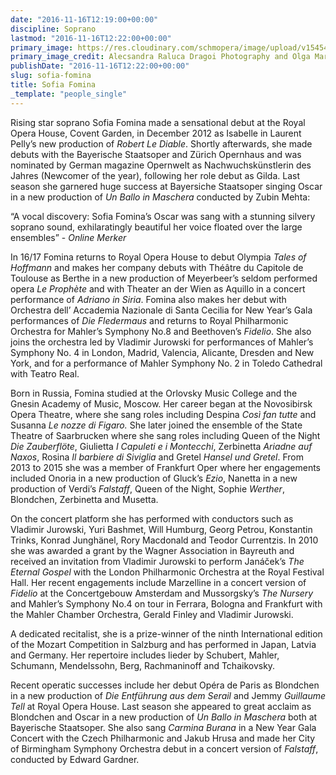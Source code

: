 ```yaml
---
date: "2016-11-16T12:19:00+00:00"
discipline: Soprano
lastmod: "2016-11-16T12:22:00+00:00"
primary_image: https://res.cloudinary.com/schmopera/image/upload/v1545409169/media/webhook-uploads/1479298717286/2016-11-16---Sofia-Fomina-credit-Alecsandra-Raluca-Dragoi-Olga-Martinez.jpg.jpg
primary_image_credit: Alecsandra Raluca Dragoi Photography and Olga Martinez Designs
publishDate: "2016-11-16T12:22:00+00:00"
slug: sofia-fomina
title: Sofia Fomina
_template: "people_single"
---
```


Rising star soprano Sofia Fomina made a sensational debut at the Royal Opera House, Covent Garden, in December 2012 as Isabelle in Laurent Pelly’s new production of *Robert Le Diable*. Shortly afterwards, she made debuts with the Bayerische Staatsoper and Zürich Opernhaus and was nominated by German magazine Opernwelt as Nachwuchskünstlerin des Jahres (Newcomer of the year), following her role debut as Gilda. Last season she garnered huge success at Bayersiche Staatsoper singing Oscar in a new production of *Un Ballo in Maschera* conducted by Zubin Mehta:

“A vocal discovery: Sofia Fomina’s Oscar was sang with a stunning silvery soprano sound, exhilaratingly beautiful her voice floated over the large ensembles” - *Online Merker*

In 16/17 Fomina returns to Royal Opera House to debut Olympia *Tales of Hoffmann* and makes her company debuts with Théâtre du Capitole de Toulouse as Berthe in a new production of Meyerbeer’s seldom performed opera *Le Prophète* and with Theater an der Wien as Aquillo in a concert performance of *Adriano in Siria*. Fomina also makes her debut with Orchestra dell’ Accademia Nazionale di Santa Cecilia for New Year’s Gala performances of *Die Fledermaus* and returns to Royal Philharmonic Orchestra for Mahler’s Symphony No.8 and Beethoven’s *Fidelio*. She also joins the orchestra led by Vladimir Jurowski for performances of Mahler’s Symphony No. 4 in London, Madrid, Valencia, Alicante, Dresden and New York, and for a performance of Mahler Symphony No. 2 in Toledo Cathedral with Teatro Real.

Born in Russia, Fomina studied at the Orlovsky Music College and the Gnesin Academy of Music, Moscow. Her career began at the Novosibirsk Opera Theatre, where she sang roles including Despina *Così fan tutte* and Susanna *Le nozze di Figaro.* She later joined the ensemble of the State Theatre of Saarbrucken where she sang roles including Queen of the Night *Die Zauberflöte*, Giulietta *I Capuleti e i Montecchi*, Zerbinetta *Ariadne auf Naxos*, Rosina *Il barbiere di Siviglia* and Gretel *Hansel und Gretel*. From 2013 to 2015 she was a member of Frankfurt Oper where her engagements included Onoria in a new production of Gluck’s *Ezio*, Nanetta in a new production of Verdi’s *Falstaff*, Queen of the Night, Sophie *Werther*, Blondchen, Zerbinetta and Musetta.

On the concert platform she has performed with conductors such as Vladimir Jurowski, Yuri Bashmet, Will Humburg, Georg Petrou, Konstantin Trinks, Konrad Junghänel, Rory Macdonald and Teodor Currentzis. In 2010 she was awarded a grant by the Wagner Association in Bayreuth and received an invitation from Vladimir Jurowski to perform Janáček’s *The Eternal Gospel* with the London Philharmonic Orchestra at the Royal Festival Hall. Her recent engagements include Marzelline in a concert version of *Fidelio* at the Concertgebouw Amsterdam and Mussorgsky’s *The Nursery* and Mahler’s Symphony No.4 on tour in Ferrara, Bologna and Frankfurt with the Mahler Chamber Orchestra, Gerald Finley and Vladimir Jurowski.

A dedicated recitalist, she is a prize-winner of the ninth International edition of the Mozart Competition in Salzburg and has performed in Japan, Latvia and Germany. Her repertoire includes lieder by Schubert, Mahler, Schumann, Mendelssohn, Berg, Rachmaninoff and Tchaikovsky.

Recent operatic successes include her debut Opéra de Paris as Blondchen in a new production of *Die Entführung aus dem Serail* and Jemmy *Guillaume Tell* at Royal Opera House. Last season she appeared to great acclaim as Blondchen and Oscar in a new production of *Un Ballo in Maschera* both at Bayerische Staatsoper. She also sang *Carmina Burana* in a New Year Gala Concert with the Czech Philharmonic and Jakub Hrusa and made her City of Birmingham Symphony Orchestra debut in a concert version of *Falstaff*, conducted by Edward Gardner.
